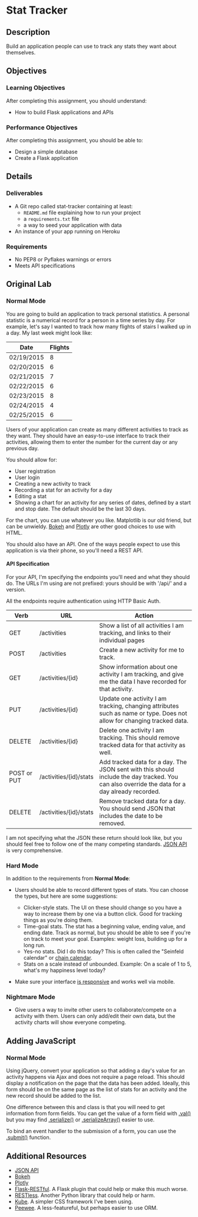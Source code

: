 # Stat Tracker

## Description

Build an application people can use to track any stats they want about themselves.

## Objectives

### Learning Objectives

After completing this assignment, you should understand:

* How to build Flask applications and APIs

### Performance Objectives

After completing this assignment, you should be able to:

* Design a simple database
* Create a Flask application

## Details

### Deliverables

* A Git repo called stat-tracker containing at least:
  * `README.md` file explaining how to run your project
  * a `requirements.txt` file
  * a way to seed your application with data
* An instance of your app running on Heroku

### Requirements  

* No PEP8 or Pyflakes warnings or errors
* Meets API specifications

## Original Lab

### Normal Mode

You are going to build an application to track personal statistics. A personal statistic is a numerical record for a person in a time series by day. For example, let's say I wanted to track how many flights of stairs I walked up in a day. My last week might look like:

Date       | Flights
---------- | -------
02/19/2015 | 8 
02/20/2015 | 6 
02/21/2015 | 7 
02/22/2015 | 6
02/23/2015 | 8
02/24/2015 | 4
02/25/2015 | 6

Users of your application can create as many different activities to track as they want. They should have an easy-to-use interface to track their activities, allowing them to enter the number for the current day or any previous day.

You should allow for:

* User registration
* User login
* Creating a new activity to track
* Recording a stat for an activity for a day
* Editing a stat
* Showing a chart for an activity for any series of dates, defined by a start and stop date. The default should be the last 30 days.

For the chart, you can use whatever you like. Matplotlib is our old friend, but can be unwieldy. [Bokeh](http://bokeh.pydata.org/en/latest/) and [Plotly](https://plot.ly/python/) are other good choices to use with HTML.

You should also have an API. One of the ways people expect to use this application is via their phone, so you'll need a REST API.

#### API Specification

For your API, I'm specifying the endpoints you'll need and what they should do. The URLs I'm using are not prefixed: yours should be with '/api/' and a version.

All the endpoints require authentication using HTTP Basic Auth.

Verb   | URL  | Action
------ | ---- | -------
GET | /activities | Show a list of all activities I am tracking, and links to their individual pages
POST | /activities | Create a new activity for me to track.
GET | /activities/{id} | Show information about one activity I am tracking, and give me the data I have recorded for that activity.
PUT | /activities/{id} | Update one activity I am tracking, changing attributes such as name or type. Does not allow for changing tracked data.
DELETE | /activities/{id} | Delete one activity I am tracking. This should remove tracked data for that activity as well.
POST or PUT | /activities/{id}/stats | Add tracked data for a day. The JSON sent with this should include the day tracked. You can also override the data for a day already recorded.
DELETE | /activities/{id}/stats | Remove tracked data for a day. You should send JSON that includes the date to be removed.

I am not specifying what the JSON these return should look like, but you should feel free to follow one of the many competing standards. [JSON API](http://jsonapi.org/) is very comprehensive.


### Hard Mode

In addition to the requirements from **Normal Mode**:

* Users should be able to record different types of stats. You can choose the types, but here are some suggestions:
  * Clicker-style stats. The UI on these should change so you have a way to increase them by one via a button click. Good for tracking things as you're doing them.
  * Time-goal stats. The stat has a beginning value, ending value, and ending date. Track as normal, but you should be able to see if you're on track to meet your goal. Examples: weight loss, building up for a long run.
  * Yes-no stats. Did I do this today? This is often called the "Seinfeld calendar" or [chain calendar](http://chaincalendar.com/about).
  * Stats on a scale instead of unbounded. Example: On a scale of 1 to 5, what's my happiness level today?

* Make sure your interface [is responsive](https://developers.google.com/web/fundamentals/layouts/rwd-fundamentals/) and works well via mobile.


### Nightmare Mode

* Give users a way to invite other users to collaborate/compete on a activity with them. Users can only add/edit their own data, but the activity charts will show everyone competing.

## Adding JavaScript

### Normal Mode

Using jQuery, convert your application so that adding a day's value for an activity happens via Ajax and does not require a page reload. This should display a notification on the page that the data has been added. Ideally, this form should be on the same page as the list of stats for an activity and the new record should be added to the list.

One difference between this and class is that you will need to get information from form fields. You can get the value of a form field with [.val()](https://api.jquery.com/val/) but you may find [.serialize()](https://api.jquery.com/serialize/) or [.serializeArray()](https://api.jquery.com/serializeArray/) easier to use.

To bind an event handler to the submission of a form, you can use the [.submit()](https://api.jquery.com/submit/) function.

## Additional Resources

* [JSON API](http://jsonapi.org/)
* [Bokeh](http://bokeh.pydata.org/en/latest/) 
* [Plotly](https://plot.ly/python/)
* [Flask-RESTful](https://flask-restful.readthedocs.org/en/0.3.1/). A Flask plugin that could help or make this much worse.
* [RESTless](http://restless.readthedocs.org/en/latest/). Another Python library that could help or harm.
* [Kube](http://imperavi.com/kube/). A simpler CSS framework I've been using.
* [Peewee](https://peewee.readthedocs.org/en/latest/index.html). A less-featureful, but perhaps easier to use ORM.
